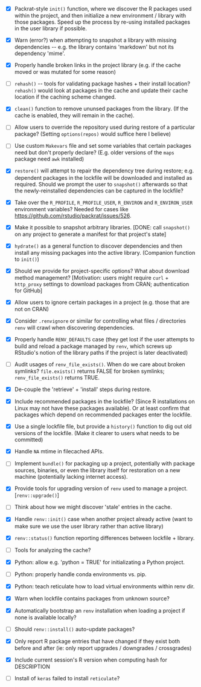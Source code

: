 
- [x] Packrat-style `init()` function, where we discover the R packages used within
      the project, and then initialize a new environment / library with those
      packages. Speed up the process by re-using installed packages in the user
      library if possible.
      
- [x] Warn (error?) when attempting to snapshot a library with missing
      dependencies -- e.g. the library contains 'markdown' but not its
      dependency 'mime'.
      
- [x] Properly handle broken links in the project library (e.g. if the cache
      moved or was mutated for some reason)
  
- [ ] `rehash()` -- tools for validating package hashes + their install location?
      `rehash()` would look at packages in the cache and update their cache
      location if the caching scheme changed.
  
- [x] `clean()` function to remove ununsed packages from the library. (If the
      cache is enabled, they will remain in the cache).
  
- [ ] Allow users to override the repository used during restore of a
      particular package? (Setting `options(repos)` would suffice here I believe)

- [ ] Use custom `Makevars` file and set some variables that certain packages
      need but don't properly declare? (E.g. older versions of the `maps` package
      need `awk` installed)
      
- [x] `restore()` will attempt to repair the dependency tree during restore;
      e.g. dependent packages in the lockfile will be downloaded and installed
      as required. Should we prompt the user to `snapshot()` afterwards so that
      the newly-reinstalled dependencies can be captured in the lockfile?
      
- [x] Take over the `R_PROFILE`, `R_PROFILE_USER`, `R_ENVIRON` and
      `R_ENVIRON_USER` environment variables? Needed for cases like
      https://github.com/rstudio/packrat/issues/526.

- [x] Make it possible to snapshot arbitrary libraries. [DONE: call `snapshot()`
      on any project to generate a manifest for that project's state]

- [x] `hydrate()` as a general function to discover dependencies and then
      install any missing packages into the active library. (Companion function
      to `init()`)

- [x] Should we provide for project-specific options? What about download method
      management? [Motivation: users might require `curl` + `http_proxy` settings
      to download packages from CRAN; authentication for GitHub]

- [x] Allow users to ignore certain packages in a project (e.g. those that are
      not on CRAN)
      
- [x] Consider `.renvignore` or similar for controlling what files / directories
      `renv` will crawl when discovering dependencies.

- [x] Properly handle `RENV_DEFAULTS` case (they get lost if the user attempts
      to build and reload a package managed by `renv`, which screws up RStudio's
      notion of the library paths if the project is later deactivated)

- [ ] Audit usages of `renv_file_exists()`. When do we care about broken symlinks?
      `file.exists()` returns FALSE for broken symlinks; `renv_file_exists()`
      returns TRUE.

- [x] De-couple the 'retrieve' + 'install' steps during restore.

- [x] Include recommended packages in the lockfile? (Since R installations on
      Linux may not have these packages available). Or at least confirm that
      packages which depend on recommended packages enter the lockfile.

- [x] Use a single lockfile file, but provide a `history()` function to dig out
      old versions of the lockfile. (Make it clearer to users what needs to be
      committed)

- [x] Handle `NA` mtime in filecached APIs.

- [ ] Implement `bundle()` for packaging up a project, potentially with package
      sources, binaries, or even the library itself for restoration on a new
      machine (potentially lacking internet access).

- [x] Provide tools for upgrading version of `renv` used to manage a project.
      [`renv::upgrade()`]

- [ ] Think about how we might discover 'stale' entries in the cache.

- [x] Handle `renv::init()` case when another project already active (want
      to make sure we use the user library rather than active library)

- [x] `renv::status()` function reporting differences between lockfile + library.

- [ ] Tools for analyzing the cache?

- [x] Python: allow e.g. 'python = TRUE' for initializating a Python project.

- [ ] Python: properly handle conda environments vs. pip.

- [x] Python: teach reticulate how to load virtual environments within renv dir.

- [x] Warn when lockfile contains packages from unknown source?

- [x] Automatically bootstrap an `renv` installation when loading a project
      if none is available locally?

- [ ] Should `renv::install()` auto-update packages?

- [x] Only report R package entries that have changed if they exist both before
      and after (ie: only report upgrades / downgrades / crossgrades)

- [x] Include current session's R version when computing hash for DESCRIPTION

- [ ] Install of `keras` failed to install `reticulate`?
